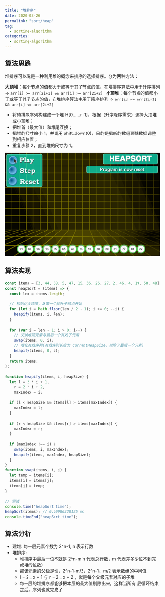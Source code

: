 ```yaml
---
title: "堆排序"
date: 2020-03-26
permalink: "sort/heap"
tag:
  - sorting-algorithm
categories:
  - sorting-algorithm
---
```


## 算法思路

堆排序可以说是一种利用堆的概念来排序的选择排序。分为两种方法：

**大顶堆**：每个节点的值都大于或等于其子节点的值，在堆排序算法中用于升序排列 -> `arr[i] >= arr[2i+1] && arr[i] >= arr[2i+2] `
**小顶堆**：每个节点的值都小于或等于其子节点的值，在堆排序算法中用于降序排列 -> `arr[i] <= arr[2i+1] && arr[i] <= arr[2i+2] `

- 将待排序序列构建成一个堆 H[0……n-1]，根据（升序降序需求）选择大顶堆或小顶堆；
- 把堆首（最大值）和堆尾互换；
- 把堆的尺寸缩小 1，并调用 shift_down(0)，目的是把新的数组顶端数据调整到相应位置；
- 重复步骤 2，直到堆的尺寸为 1。

![堆排序](./images/heap_sort.gif)

## 算法实现

```js
const items = [3, 44, 38, 5, 47, 15, 36, 26, 27, 2, 46, 4, 19, 50, 48];
const heapSort = (items) => {
  const len = items.length;

  // 初始化大顶堆，从第一个非叶子结点开始
  for (let i = Math.floor(len / 2 - 1); i >= 0; --i) {
    heapify(items, i, len);
  }

  for (var i = len - 1; i > 0; i--) {
    // 交换堆顶元素与最后一个有效子元素
    swap(items, 0, i);
    // 堆化有效序列(有效序列长度为 currentHeapSize，抛除了最后一个元素)
    heapify(items, 0, i);
  }
  return items;
};

function heapify(items, i, heapSize) {
  let l = 2 * i + 1,
    r = 2 * i + 2,
    maxIndex = i;

  if (l < heapSize && items[l] > items[maxIndex]) {
    maxIndex = l;
  }

  if (r < heapSize && items[r] > items[maxIndex]) {
    maxIndex = r;
  }

  if (maxIndex !== i) {
    swap(items, i, maxIndex);
    heapify(items, maxIndex, heapSize);
  }
}
function swap(items, i, j) {
  let temp = items[i];
  items[i] = items[j];
  items[j] = temp;
}

// 测试
console.time("heapSort time");
heapSort(items); // 0.10986328125 ms
console.timeEnd("heapSort time");
```

## 算法分析

- 建堆: 每一层元素个数为 2^n-1, n 表示行数
- 堆排序:
  - 堆排序中最后一位不就是 2^n-m(n 代表总行数，m 代表差多少位不到完成堆的位数)
  - 那该元素的父级是谁，2^n-1-m/2，2^n-1，m/2 表示数组的中间值
  - l = 2 _ x + 1 与 r = 2 _ x + 2 ，就是每个父级元素对应的子堆
  - 每一层的堆排序都能够把本层的最大值剔除出来，这样当所有 层循环结束之后，序列也就完成了
